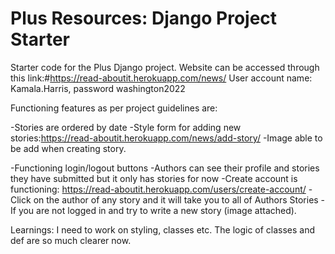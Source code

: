 # Plus Resources: Django Project Starter

Starter code for the Plus Django project.
Website can be accessed through this link:#https://read-aboutit.herokuapp.com/news/
User account name: Kamala.Harris, password washington2022

Functioning features as per project guidelines are:

-Stories are ordered by date
-Style form for adding new stories:https://read-aboutit.herokuapp.com/news/add-story/
-Image able to be add when creating story.

-Functioning login/logout buttons
-Authors can see their profile and stories they have submitted but it only has stories for now
-Create account is functioning: https://read-aboutit.herokuapp.com/users/create-account/
-Click on the author of any story and it will take you to all of Authors Stories
-If you are not logged in and try to write a new story (image attached).

Learnings:
I need to work on styling, classes etc. 
The logic of classes and def are so much clearer now.
